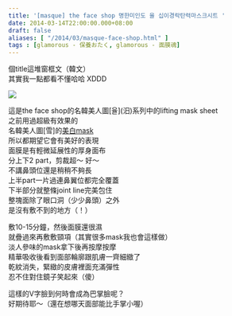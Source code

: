 ```yaml
---
title: '[masque] the face shop 명한미인도 율 십이경락탄력마스크시트 '
date: 2014-03-14T22:00:00.000+08:00
draft: false
aliases: [ "/2014/03/masque-face-shop.html" ]
tags : [glamorous - 保養おたく, glamorous - 面膜魂]
---
```


個title這堆窗框文（韓文）  
其實我一點都看不懂哈哈 XDDD  

![](/images/faceshoplifting.jpg)

這是the face shop的名韓美人圖\[율\](汨)系列中的lifting mask sheet  
之前用過超級有效果的  
名韓美人圖\[雪\]的[美白mask](https://hidie.net/faceshopsnow/)  
所以都期望它會有美好的表現  
面膜是有輕微延展性的厚身面布  
分上下2 part，剪裁超～ 好～   
不講鼻頭位還是稍稍不夠長  
上半part一片過連鼻翼位都完全覆蓋  
下半部分就整條joint line完美包住  
整塊面除了眼口洞（少少鼻頭）之外  
是沒有敷不到的地方（！）  
  
敷10-15分鐘，然後面膜還很濕  
就疊過來再敷敷頸項（其實很多mask我也會這樣做）  
淡人參味的mask拿下後再按摩按摩  
精華吸收後看到面部輪廓跟肌膚一齊細緻了  
乾紋消失，緊緻的皮膚裡面充滿彈性  
忍不住對住鏡子笑起來（傻）  
  
這樣的V字臉到何時會成為巴掌臉呢？  
好期待耶～（還在想哪天面部能比手掌小喔）
